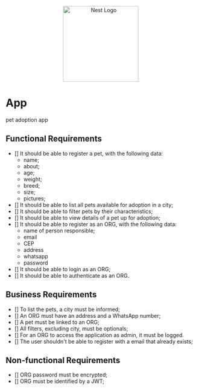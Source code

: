 <p align="center">
  <a href="http://nestjs.com/" target="blank"><img src="https://nestjs.com/img/logo-small.svg" width="200" alt="Nest Logo" /></a>
</p>

[circleci-image]: https://img.shields.io/circleci/build/github/nestjs/nest/master?token=abc123def456
[circleci-url]: https://circleci.com/gh/nestjs/nest

# App

pet adoption app

## Functional Requirements
- [] It should be able to register a pet, with the following data:
  - name;
  - about;
  - age;
  - weight;
  - breed;
  - size;
  - pictures;
- [] It should be able to list all pets available for adoption in a city;
- [] It should be able to filter pets by their characteristics;
- [] It should be able to view details of a pet up for adoption;
- [] It should be able to register as an ORG, with the following data:
  - name of person responsible;
  - email
  - CEP
  - address
  - whatsapp
  - password
- [] It should be able to login as an ORG;
- [] It should be able to authenticate as an ORG.


## Business Requirements
- [] To list the pets, a city must be informed;
- [] An ORG must have an address and a WhatsApp number;
- [] A pet must be linked to an ORG;
- [] All filters, excluding city, must be optionals;
- [] For an ORG to access the application as admin, it must be logged.
- [] The user shouldn't be able to register with a email that already exists;


## Non-functional Requirements
- [] ORG password must be encrypted;
- [] ORG must be identified by a JWT;
